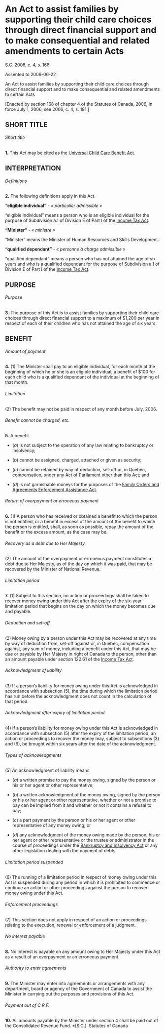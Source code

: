 # An Act to assist families by supporting their child care choices through direct financial support and to make consequential and related amendments to certain Acts

S.C. 2006, c. 4, s. 168

Assented to 2006-06-22

An Act to assist families by supporting their child care choices through direct financial support and to make consequential and related amendments to certain Acts

[Enacted by section 168 of chapter 4 of the Statutes of Canada, 2006, in force July 1, 2006, see 2006, c. 4, s. 181.]

## SHORT TITLE

###### Short title

**1.** This Act may be cited as the [Universal Child Care Benefit Act](/canada/eng/acts/U/U-3.2.md).

## INTERPRETATION

###### Definitions

**2.** The following definitions apply in this Act.

**“eligible individual”** - _« particulier admissible »_

    

“eligible individual” means a person who is an eligible individual for the purpose of Subdivision a.1 of Division E of Part I of the [Income Tax Act](/canada/eng/acts/I/I-3.3.md).

**“Minister”** - _« ministre »_

    

“Minister” means the Minister of Human Resources and Skills Development.

**“qualified dependant”** - _« personne à charge admissible »_

    

“qualified dependant” means a person who has not attained the age of six years and who is a qualified dependant for the purpose of Subdivision a.1 of Division E of Part I of the [Income Tax Act](/canada/eng/acts/I/I-3.3.md).

## PURPOSE

###### Purpose

**3.** The purpose of this Act is to assist families by supporting their child care choices through direct financial support to a maximum of $1,200 per year in respect of each of their children who has not attained the age of six years.

## BENEFIT

###### Amount of payment

**4.** (1) The Minister shall pay to an eligible individual, for each month at the beginning of which he or she is an eligible individual, a benefit of $100 for each child who is a qualified dependant of the individual at the beginning of that month.

###### Limitation

(2) The benefit may not be paid in respect of any month before July, 2006.

###### Benefit cannot be charged, etc.

**5.** A benefit

  * (_a_) is not subject to the operation of any law relating to bankruptcy or insolvency;

  * (_b_) cannot be assigned, charged, attached or given as security;

  * (_c_) cannot be retained by way of deduction, set-off or, in Quebec, compensation, under any Act of Parliament other than this Act; and

  * (_d_) is not garnishable moneys for the purposes of the [Family Orders and Agreements Enforcement Assistance Act](/canada/eng/acts/F/F-1.4.md).

###### Return of overpayment or erroneous payment

**6.** (1) A person who has received or obtained a benefit to which the person is not entitled, or a benefit in excess of the amount of the benefit to which the person is entitled, shall, as soon as possible, repay the amount of the benefit or the excess amount, as the case may be.

###### Recovery as a debt due to Her Majesty

(2) The amount of the overpayment or erroneous payment constitutes a debt due to Her Majesty, as of the day on which it was paid, that may be recovered by the Minister of National Revenue.

###### Limitation period

**7.** (1) Subject to this section, no action or proceedings shall be taken to recover money owing under this Act after the expiry of the six-year limitation period that begins on the day on which the money becomes due and payable.

###### Deduction and set-off

(2) Money owing by a person under this Act may be recovered at any time by way of deduction from, set-off against or, in Quebec, compensation against, any sum of money, including a benefit under this Act, that may be due or payable by Her Majesty in right of Canada to the person, other than an amount payable under section 122.61 of the [Income Tax Act](/canada/eng/acts/I/I-3.3.md).

###### Acknowledgment of liability

(3) If a person’s liability for money owing under this Act is acknowledged in accordance with subsection (5), the time during which the limitation period has run before the acknowledgment does not count in the calculation of that period.

###### Acknowledgment after expiry of limitation period

(4) If a person’s liability for money owing under this Act is acknowledged in accordance with subsection (5) after the expiry of the limitation period, an action or proceedings to recover the money may, subject to subsections (3) and (6), be brought within six years after the date of the acknowledgment.

###### Types of acknowledgments

(5) An acknowledgment of liability means

  * (_a_) a written promise to pay the money owing, signed by the person or his or her agent or other representative;

  * (_b_) a written acknowledgment of the money owing, signed by the person or his or her agent or other representative, whether or not a promise to pay can be implied from it and whether or not it contains a refusal to pay;

  * (_c_) a part payment by the person or his or her agent or other representative of any money owing; or

  * (_d_) any acknowledgment of the money owing made by the person, his or her agent or other representative or the trustee or administrator in the course of proceedings under the [Bankruptcy and Insolvency Act](/canada/eng/acts/B/B-3.md) or any other legislation dealing with the payment of debts.

###### Limitation period suspended

(6) The running of a limitation period in respect of money owing under this Act is suspended during any period in which it is prohibited to commence or continue an action or other proceedings against the person to recover money owing under this Act.

###### Enforcement proceedings

(7) This section does not apply in respect of an action or proceedings relating to the execution, renewal or enforcement of a judgment.

###### No interest payable

**8.** No interest is payable on any amount owing to Her Majesty under this Act as a result of an overpayment or an erroneous payment.

###### Authority to enter agreements

**9.** The Minister may enter into agreements or arrangements with any department, board or agency of the Government of Canada to assist the Minister in carrying out the purposes and provisions of this Act.

###### Payment out of C.R.F.

**10.** All amounts payable by the Minister under section 4 shall be paid out of the Consolidated Revenue Fund.
  *[S.C.]: Statutes of Canada
